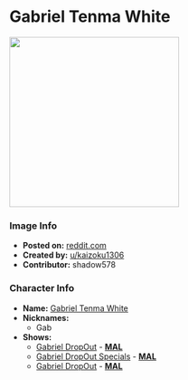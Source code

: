 # Gabriel Tenma White

<img src="https://raw.githubusercontent.com/shadow578/Project-Padoru/master/Padoru/gabriel-dropout-grabriel.png" height="300">

### Image Info
* **Posted on:**     [reddit.com](https://www.reddit.com/r/Padoru/comments/dbc5p1/gabriel_tenma_white_gabriel_dropout/)
* **Created by:**    [u/kaizoku1306](https://github.com/shadow578/Project-Padoru/blob/master/table-of-contents/creators/ukaizoku1306.md)
* **Contributor:**   shadow578

### Character Info
* **Name:**   [Gabriel Tenma White](https://myanimelist.net/character/143074)
* **Nicknames:**
  * Gab
* **Shows:**
  * [Gabriel DropOut](https://github.com/shadow578/Project-Padoru/blob/master/table-of-contents/shows/GabrielDropOut.md) - [__MAL__](https://myanimelist.net/anime/33731/Gabriel_DropOut)
  * [Gabriel DropOut Specials](https://github.com/shadow578/Project-Padoru/blob/master/table-of-contents/shows/GabrielDropOutSpecials.md) - [__MAL__](https://myanimelist.net/anime/34855/Gabriel_DropOut_Specials)
  * [Gabriel DropOut](https://github.com/shadow578/Project-Padoru/blob/master/table-of-contents/shows/GabrielDropOut.md) - [__MAL__](https://myanimelist.net/manga/96526/Gabriel_DropOut)


